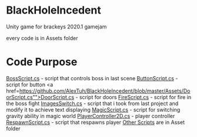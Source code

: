 # BlackHoleIncedent
Unity game for brackeys 2020.1 gamejam

every code is in Assets folder

# Code Purpose

<a href="https://github.com/AlexTuh/BlackHoleIncedent/blob/master/Assets/BossScript.cs">BossScript.cs</a> - script that controls boss in last scene
<a href="https://github.com/AlexTuh/BlackHoleIncedent/blob/master/Assets/ButtonScript.cs">ButtonScript.cs</a> - script for button
<a href=https://github.com/AlexTuh/BlackHoleIncedent/blob/master/Assets/DoorScript.cs"">DoorScript.cs</a> - script for doors
<a href="https://github.com/AlexTuh/BlackHoleIncedent/blob/master/Assets/FireScript.cs">FireScript.cs</a> - script for fire in the boss fight
<a href="https://github.com/AlexTuh/BlackHoleIncedent/blob/master/Assets/ImagesSwitch.cs">ImagesSwitch.cs</a> - script that i took from last project and modify it to achieve text displaying
<a href="https://github.com/AlexTuh/BlackHoleIncedent/blob/master/Assets/MagicScript.cs">MagicScript.cs</a> - script for switching gravity ability in magic world
<a href="https://github.com/AlexTuh/BlackHoleIncedent/blob/master/Assets/PlayerController2D.cs">PlayerController2D.cs</a> - player controller
<a href="https://github.com/AlexTuh/BlackHoleIncedent/blob/master/Assets/RespawnScript.cs">RespawnScript.cs</a> - script that respawns player
<a href="https://github.com/AlexTuh/BlackHoleIncedent/tree/master/Assets">Other Scripts</a> are in Asset folder
